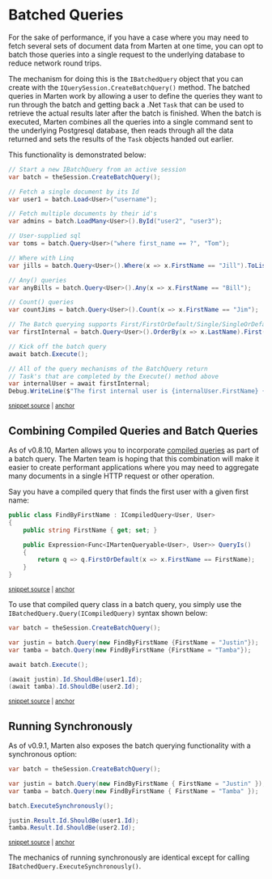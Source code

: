 # Batched Queries

For the sake of performance, if you have a case where you may need to fetch several sets of document data from Marten
at one time, you can opt to batch those queries into a single request to the underlying database to reduce network round trips.

The mechanism for doing this is the `IBatchedQuery` object that you can create with the `IQuerySession.CreateBatchQuery()` method.
The batched queries in Marten work by allowing a user to define the queries they want to run through the batch and getting back
a .Net `Task` that can be used to retrieve the actual results later after the batch is finished. When the batch is executed,
Marten combines all the queries into a single command sent to the underlying Postgresql database, then reads through all
the data returned and sets the results of the `Task` objects handed out earlier.

This functionality is demonstrated below:

<!-- snippet: sample_using-batch-query -->
<a id='snippet-sample_using-batch-query'></a>
```cs
// Start a new IBatchQuery from an active session
var batch = theSession.CreateBatchQuery();

// Fetch a single document by its Id
var user1 = batch.Load<User>("username");

// Fetch multiple documents by their id's
var admins = batch.LoadMany<User>().ById("user2", "user3");

// User-supplied sql
var toms = batch.Query<User>("where first_name == ?", "Tom");

// Where with Linq
var jills = batch.Query<User>().Where(x => x.FirstName == "Jill").ToList();

// Any() queries
var anyBills = batch.Query<User>().Any(x => x.FirstName == "Bill");

// Count() queries
var countJims = batch.Query<User>().Count(x => x.FirstName == "Jim");

// The Batch querying supports First/FirstOrDefault/Single/SingleOrDefault() selectors:
var firstInternal = batch.Query<User>().OrderBy(x => x.LastName).First(x => x.Internal);

// Kick off the batch query
await batch.Execute();

// All of the query mechanisms of the BatchQuery return
// Task's that are completed by the Execute() method above
var internalUser = await firstInternal;
Debug.WriteLine($"The first internal user is {internalUser.FirstName} {internalUser.LastName}");
```
<sup><a href='https://github.com/JasperFx/marten/blob/master/src/Marten.Testing/Services/BatchedQuerying/batched_querying_acceptance_Tests.cs#L543-L575' title='Snippet source file'>snippet source</a> | <a href='#snippet-sample_using-batch-query' title='Start of snippet'>anchor</a></sup>
<!-- endSnippet -->

## Combining Compiled Queries and Batch Queries

As of v0.8.10, Marten allows you to incorporate [compiled queries](/guide/documents/querying/compiled-queries) as part of a batch query. The Marten team is hoping that this combination will make it easier to create performant applications where you may need to aggregate many documents in a single HTTP request or other operation.

Say you have a compiled query that finds the first user with a given first name:

<!-- snippet: sample_FindByFirstName -->
<a id='snippet-sample_findbyfirstname'></a>
```cs
public class FindByFirstName : ICompiledQuery<User, User>
{
    public string FirstName { get; set; }

    public Expression<Func<IMartenQueryable<User>, User>> QueryIs()
    {
        return q => q.FirstOrDefault(x => x.FirstName == FirstName);
    }
}
```
<sup><a href='https://github.com/JasperFx/marten/blob/master/src/Marten.Testing/Services/BatchedQuerying/batched_querying_acceptance_Tests.cs#L134-L144' title='Snippet source file'>snippet source</a> | <a href='#snippet-sample_findbyfirstname' title='Start of snippet'>anchor</a></sup>
<!-- endSnippet -->

To use that compiled query class in a batch query, you simply use the `IBatchedQuery.Query(ICompiledQuery)` syntax shown below:

<!-- snippet: sample_batch-query-with-compiled-queries -->
<a id='snippet-sample_batch-query-with-compiled-queries'></a>
```cs
var batch = theSession.CreateBatchQuery();

var justin = batch.Query(new FindByFirstName {FirstName = "Justin"});
var tamba = batch.Query(new FindByFirstName {FirstName = "Tamba"});

await batch.Execute();

(await justin).Id.ShouldBe(user1.Id);
(await tamba).Id.ShouldBe(user2.Id);
```
<sup><a href='https://github.com/JasperFx/marten/blob/master/src/Marten.Testing/Services/BatchedQuerying/batched_querying_acceptance_Tests.cs#L149-L159' title='Snippet source file'>snippet source</a> | <a href='#snippet-sample_batch-query-with-compiled-queries' title='Start of snippet'>anchor</a></sup>
<!-- endSnippet -->

## Running Synchronously

As of v0.9.1, Marten also exposes the batch querying functionality with a synchronous option:

<!-- snippet: sample_batch-query-with-compiled-queries-synchronously -->
<a id='snippet-sample_batch-query-with-compiled-queries-synchronously'></a>
```cs
var batch = theSession.CreateBatchQuery();

var justin = batch.Query(new FindByFirstName { FirstName = "Justin" });
var tamba = batch.Query(new FindByFirstName { FirstName = "Tamba" });

batch.ExecuteSynchronously();

justin.Result.Id.ShouldBe(user1.Id);
tamba.Result.Id.ShouldBe(user2.Id);
```
<sup><a href='https://github.com/JasperFx/marten/blob/master/src/Marten.Testing/Services/BatchedQuerying/batched_querying_acceptance_Tests.cs#L165-L175' title='Snippet source file'>snippet source</a> | <a href='#snippet-sample_batch-query-with-compiled-queries-synchronously' title='Start of snippet'>anchor</a></sup>
<!-- endSnippet -->

The mechanics of running synchronously are identical except for calling `IBatchedQuery.ExecuteSynchronously()`.
